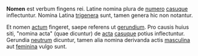 **Nomen** est verbum fingens rei. Latine nomina plura de [numero](numerus.md) [casuque](casus.md) inflectuntur. Nomina Latina [trigenera](genus.md) sunt, tamen genera hic non notantur.

Et nomen [actum](actus.md) fingeret, saepe referens ut [gerundium](gerundium.md). Pro causis huius siti, "nomina acta" (quae dicuntur) de [acta](actum.md) [casuque](casus) potius inflectuntur. Gerundia [neutrum](neutrum.md) dicuntur, tamen alia nomina derivanda actis [masculina](masculinum.md) aut [feminina](femininum.md) vulgo sunt.
